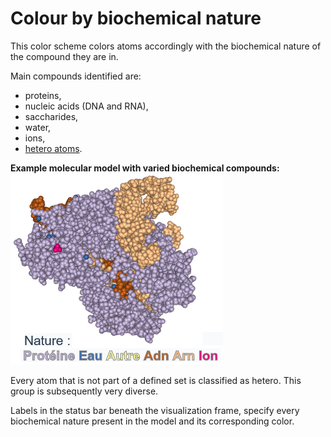 # Colour by biochemical nature
This color scheme colors atoms accordingly with the biochemical nature of the compound they are in.  

Main compounds identified are:
* proteins,
* nucleic acids (DNA and RNA),
* saccharides,
* water,
* ions,
* [hetero atoms](lexicon-hetero).  

**Example molecular model with varied biochemical compounds:**  
![biochemical nature coloration](static/img/colonat.png)   

Every atom that is not part of a defined set is classified as hetero. This group is subsequently very diverse.  

Labels in the status bar beneath the visualization frame, specify every biochemical nature present in the model and its corresponding color.